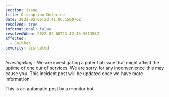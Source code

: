 ```yaml
---
section: issue
title: Disruption Detected
date: 2022-02-06T23:41:06.156076Z
resolved: true
informational: false
resolvedWhen: 2022-02-06T23:42:13.581393Z
affected:
  - Snikket
severity: disrupted
---
```

*Investigating* - We are investigating a potential issue that might affect the uptime of one our of services. We are sorry for any inconvenience this may cause you. This incident post will be updated once we have more information.

This is an automatic post by a monitor bot.
        